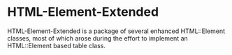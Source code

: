 HTML-Element-Extended
=====================

HTML-Element-Extended is a package of several enhanced HTML::Element classes, most of which arose during the effort to implement an HTML::Element based table class.
